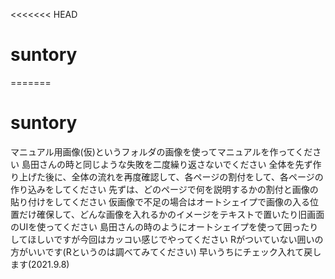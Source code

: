 <<<<<<< HEAD
# suntory
=======
# suntory

マニュアル用画像(仮)というフォルダの画像を使ってマニュアルを作ってください
島田さんの時と同じような失敗を二度繰り返さないでください
全体を先ず作り上げた後に、全体の流れを再度確認して、各ページの割付をして、各ページの作り込みをしてください
先ずは、どのページで何を説明するかの割付と画像の貼り付けをしてください
仮画像で不足の場合はオートシェイプで画像の入る位置だけ確保して、どんな画像を入れるかのイメージをテキストで置いたり旧画面のUIを使ってください
島田さんの時のようにオートシェイプを使って囲ったりしてほしいですが今回はカッコい感じでやってください
Rがついていない囲いの方がいいです(Rというのは調べてみてください)
早いうちにチェック入れて戻します(2021.9.8)
